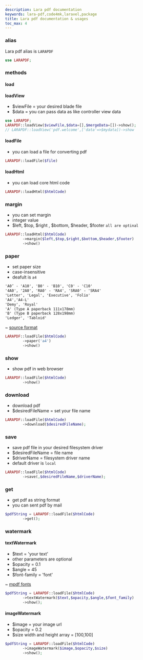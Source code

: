 ```yaml
---
description: Lara pdf documentation
keywords: lara-pdf,code4mk,laravel,package
title: Lara pdf documentation & usages
toc_max: 4
---
```


### alias

Lara pdf alias is `LARAPDF`

```php
use LARAPDF;
```

### methods

#### load

#### loadView

* $viewFile = your desired blade file
* $data = you can pass data as like controller view data

```php
use LARAPDF;
LARAPDF::loadView($viewFile,$data=[],$mergeData=[])->show();
// LARAPDF::loadView('pdf.welcome',['data'=>$mydata])->show
```

#### loadFile

* you can load a file for converting pdf

```php
LARAPDF::loadFile($file)
```

#### loadHtml

* you can load core html code

```php
LARAPDF::loadHtml($htmlCode)
```

### margin

* you can set margin
* integer value
* $left, $top, $right , $bottom, $header, $footer `all are optinal`

```php
LARAPDF::loadHtml($htmlCode)
        ->margin($left,$top,$right,$bottom,$header,$footer)
        ->show()
```

### paper

* set  paper size
*  case-insensitive
* deafult is `a4`

```txt
'A0’ - 'A10', 'B0' - 'B10', 'C0' - 'C10'
'4A0', '2A0', 'RA0' - 'RA4', 'SRA0' - 'SRA4'
'Letter', 'Legal', 'Executive', 'Folio'
'A4','A4-L'
'Demy', 'Royal'
'A' (Type A paperback 111x178mm)
'B' (Type B paperback 128x198mm)
'Ledger', 'Tabloid'
```

~ [source format](https://mpdf.github.io/reference/mpdf-functions/construct.html#variables-with-defaults-from-constructor)

```php
LARAPDF::loadFile($htmlCode)
        ->paper('a4')
        ->show()
```

### show

* show pdf in web browser

```php
LARAPDF::loadFile($htmlCode)
        ->show()
```

### download

* download pdf
* $desiredFileName = set your file name
```php
LARAPDF::loadFile($htmlCode)
        ->download($desiredFileName);
```

### save

* save pdf file in your desired filesystem driver
* $desiredFileName = file name
* $driverName = filesystem driver name
* default driver is `local`

```php
LARAPDF::loadFile($htmlCode)
        ->save(,$desiredFileName,$driverName);
```

### get

* get pdf as string format
* you can sent pdf by mail  

```php
$pdfString = LARAPDF::loadFile($htmlCode)
        ->get();
```

### watermark

#### textWatermark

* $text = 'your text'
* other parameters are optional
* $opacity = 0.1
* $angle = 45
* $font-family = 'font'

~ [mpdf fonts](https://github.com/mpdf/mpdf/blob/development/src/Config/FontVariables.php)

```php
$pdfString = LARAPDF::loadFile($htmlCode)
        ->textWatermark($text,$opacity,$angle,$font_family)
        ->show();
```

#### imageWatermark

* $image = your image url
* $opacity = 0.2
* $size width and height array = [100,100]

```php
$pdfString = LARAPDF::loadFile($htmlCode)
        ->imageWatermark($image,$opacity,$size)
        ->show();
```
